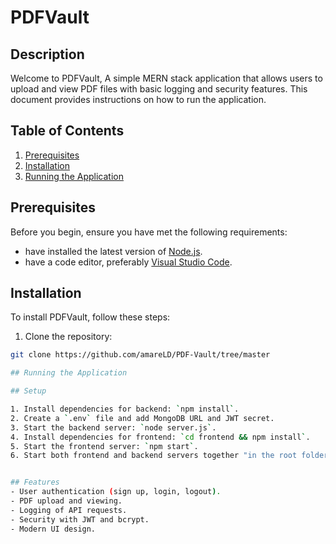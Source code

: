 # PDFVault

## Description
Welcome to PDFVault, A simple MERN stack application that allows users to upload and view PDF files with basic logging and security features.
This document provides instructions on how to run the application.

## Table of Contents

1. [Prerequisites](#prerequisites)
2. [Installation](#installation)
3. [Running the Application](#running-the-application)


## Prerequisites

Before you begin, ensure you have met the following requirements:

-  have installed the latest version of [Node.js](https://nodejs.org/).
- have a code editor, preferably [Visual Studio Code](https://code.visualstudio.com/).

## Installation

To install PDFVault, follow these steps:

1. Clone the repository:

```sh
git clone https://github.com/amareLD/PDF-Vault/tree/master

## Running the Application

## Setup

1. Install dependencies for backend: `npm install`.
2. Create a `.env` file and add MongoDB URL and JWT secret.
3. Start the backend server: `node server.js`.
4. Install dependencies for frontend: `cd frontend && npm install`.
5. Start the frontend server: `npm start`.
6. Start both frontend and backend servers together "in the root folder": `npm run dev` 


## Features
- User authentication (sign up, login, logout).
- PDF upload and viewing.
- Logging of API requests.
- Security with JWT and bcrypt.
- Modern UI design.